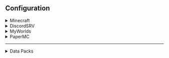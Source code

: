 ## Configuration
<details>
    <summary>Minecraft</summary>

---
<details>
    <summary>server.properties</summary>

*[Documentation](https://minecraft.fandom.com/wiki/Server.properties#Java_Edition_3)*
```properties
motd=${CFG_HOST}
spawn-protection=0
difficulty=hard
```
</details>

---
</details>
<details>
    <summary>DiscordSRV</summary>

---
<details>
    <summary>config.yml</summary>

*[Documentation](https://docs.discordsrv.com/config)*
```yaml
BotToken: ${CFG_DISCORDSRV_BOT_TOKEN}
Channels: {"global": "${CFG_DISCORDSRV_GLOBAL_CHANNEL_ID}"}
DiscordConsoleChannelId: ${CFG_DISCORDSRV_CONSOLE_CHANNEL_ID}
DiscordGameStatus: ["on ${CFG_HOST}"]
Experiment_WebhookChatMessageDelivery: true
```
</details>
<details>
    <summary>messages.yml</summary>

*[Documentation](https://docs.discordsrv.com/messages)*
```yaml
DiscordChatChannelServerStartupMessage: ""
DiscordChatChannelServerShutdownMessage: ""
ServerWatchdogMessage: "<t:%timestamp%:R> <@${CFG_DISCORDSRV_USERID}>, the server hasn't ticked in %timeout% seconds :fire::bangbang:"
```
<details>
    <summary>Glossary</summary>

- *[DiscordChatChannelServerStartupMessage](https://docs.discordsrv.com/messages/#DiscordChatChannelServerStartupMessage)*
	* Disable server startup messages
- *[DiscordChatChannelServerShutdownMessage](https://docs.discordsrv.com/messages/#DiscordChatChannelServerShutdownMessage)*
	* Disable server shutdown messages
- *[ServerWatchdogMessage](https://docs.discordsrv.com/messages/#ServerWatchdogMessage)*
	* Send server watchdog message to a custom userID
</details>
</details>

---
</details>
<details>
    <summary>MyWorlds</summary>

---
<details>
    <summary>config.yml</summary>

*[Documentation](https://wiki.traincarts.net/p/MyWorlds/Configuration)*
```yaml
useWorldInventories: true
mainWorld: "lobby"
```
<details>
    <summary>Glossary</summary>

- *useWorldInventories*
	* Make all worlds hold their own inventory state. This is done to later merge world inventories.
</details>
</details>
<details>
    <summary>defaultproperties.yml</summary>

*[Documentation](https://wiki.traincarts.net/p/MyWorlds/WorldConfiguration)*
```yaml
keepSpawnLoaded: false
```
<details>
    <summary>Glossary</summary>

- *keepSpawnLoaded*
	* Don't waste memory keeping spawn areas loaded!
</details>
</details>

---
</details>
<details>
    <summary>PaperMC</summary>

---
<details>
    <summary>paper-global.yml</summary>

*[Documentation](https://docs.papermc.io/paper/reference/global-configuration)*
```yaml
timings:
    enabled: false
scoreboards:
    track-plugin-scoreboards: true
unsupported-settings:
    allow-headless-pistons: true
    allow-permanent-block-break-exploits: true
```
<details>
    <summary>Glossary</summary>

- *[timings.enabled](https://docs.papermc.io/paper/reference/global-configuration#enabled-1)*
	* Use spark instead of timings for performance profiling
</details>
</details>
<details>
	<summary>paper-world-defaults.yml</summary>

*[Documentation](https://docs.papermc.io/paper/reference/world-configuration)*
```yaml
anticheat:
    anti-xray.enabled: true
entities:
    behavior:
        ender-dragons-death-always-places-dragon-egg: true
        parrots-are-unaffected-by-player-movement: true
fixes:
    fix-curing-zombie-villager-discount-exploit: false
scoreboards:
    allow-non-player-entities-on-scoreboards: true
```
</details>

---
</details>

---
<details>
	<summary>Data Packs</summary>

</details>
